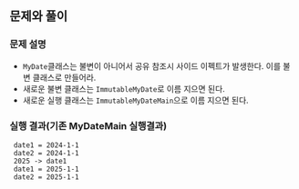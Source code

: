 ## 문제와 풀이
### 문제 설명
* `MyDate`클래스는 불변이 아니어서 공유 참조시 사이드 이펙트가 발생한다. 이를 불변 클래스로 만들어라.
* 새로운 불변 클래스는 `ImmutableMyDate`로 이름 지으면 된다.
* 새로운 실행 클래스는 `ImmutableMyDateMain`으로 이름 지으면 된다.

### 실행 결과(기존 MyDateMain 실행결과)
```text
 date1 = 2024-1-1
 date2 = 2024-1-1
 2025 -> date1
 date1 = 2025-1-1
 date2 = 2025-1-1
```